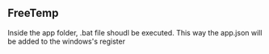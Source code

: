 ## FreeTemp
Inside the app folder, .bat file shoudl be executed. This way the app.json will be added to the windows's register 

